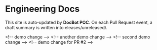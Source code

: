 ﻿# Engineering Docs

This site is auto-updated by **DocBot POC**. On each Pull Request event, a draft summary is written into eleases/unreleased/.

 < ! - -   d e m o   c h a n g e   - - >  
 
 < ! - -   a n o t h e r   d e m o   c h a n g e   - - >  
 
 < ! - -   s e c o n d   d e m o   c h a n g e   - - >  
 
 < ! - -   d e m o   c h a n g e   f o r   P R   # 2   - - >  
 
